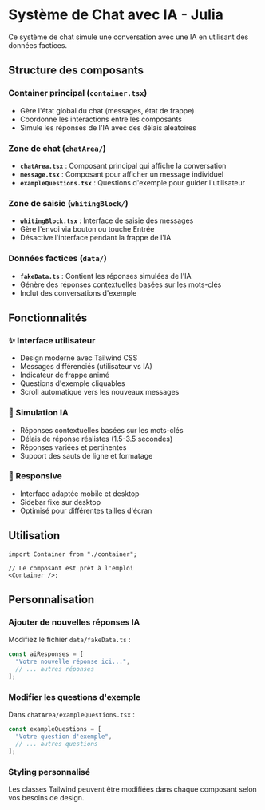 # Système de Chat avec IA - Julia

Ce système de chat simule une conversation avec une IA en utilisant des données factices.

## Structure des composants

### Container principal (`container.tsx`)

- Gère l'état global du chat (messages, état de frappe)
- Coordonne les interactions entre les composants
- Simule les réponses de l'IA avec des délais aléatoires

### Zone de chat (`chatArea/`)

- **`chatArea.tsx`** : Composant principal qui affiche la conversation
- **`message.tsx`** : Composant pour afficher un message individuel
- **`exampleQuestions.tsx`** : Questions d'exemple pour guider l'utilisateur

### Zone de saisie (`whitingBlock/`)

- **`whitingBlock.tsx`** : Interface de saisie des messages
- Gère l'envoi via bouton ou touche Entrée
- Désactive l'interface pendant la frappe de l'IA

### Données factices (`data/`)

- **`fakeData.ts`** : Contient les réponses simulées de l'IA
- Génère des réponses contextuelles basées sur les mots-clés
- Inclut des conversations d'exemple

## Fonctionnalités

### ✨ Interface utilisateur

- Design moderne avec Tailwind CSS
- Messages différenciés (utilisateur vs IA)
- Indicateur de frappe animé
- Questions d'exemple cliquables
- Scroll automatique vers les nouveaux messages

### 🤖 Simulation IA

- Réponses contextuelles basées sur les mots-clés
- Délais de réponse réalistes (1.5-3.5 secondes)
- Réponses variées et pertinentes
- Support des sauts de ligne et formatage

### 📱 Responsive

- Interface adaptée mobile et desktop
- Sidebar fixe sur desktop
- Optimisé pour différentes tailles d'écran

## Utilisation

```tsx
import Container from "./container";

// Le composant est prêt à l'emploi
<Container />;
```

## Personnalisation

### Ajouter de nouvelles réponses IA

Modifiez le fichier `data/fakeData.ts` :

```typescript
const aiResponses = [
  "Votre nouvelle réponse ici...",
  // ... autres réponses
];
```

### Modifier les questions d'exemple

Dans `chatArea/exampleQuestions.tsx` :

```typescript
const exampleQuestions = [
  "Votre question d'exemple",
  // ... autres questions
];
```

### Styling personnalisé

Les classes Tailwind peuvent être modifiées dans chaque composant selon vos besoins de design.
